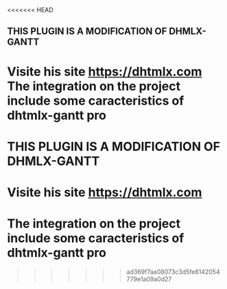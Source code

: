 <<<<<<< HEAD
## THIS PLUGIN IS A MODIFICATION OF DHMLX-GANTT

 Visite his site https://dhtmlx.com
 The integration on the project include some caracteristics of dhtmlx-gantt pro 
=======
# THIS PLUGIN IS A MODIFICATION OF DHMLX-GANTT

# Visite his site https://dhtmlx.com

# The integration on the project include some caracteristics of dhtmlx-gantt pro 
>>>>>>> ad369f7aa08073c3d5fe8142054779e1a09a0d27
